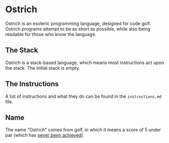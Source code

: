 # Ostrich

Ostrich is an esoteric programming language, designed for code golf. Ostrich programs attempt to be as short as possible, while also being readable for those who know the language.

## The Stack

Ostrich is a stack-based language, which means most instructions act upon the stack. The initial stack is empty.

## The Instructions

A list of instructions and what they do can be found in the `instructions.md` file.

## Name

The name "Ostrich" comes from golf, in which it means a score of 5 under par (which has [never been achieved](https://en.wikipedia.org/wiki/Glossary_of_golf#O)).
